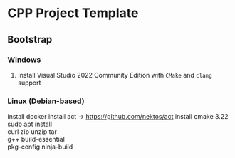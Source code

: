 # CPP Project Template

## Bootstrap

### Windows

1. Install Visual Studio 2022 Community Edition with `CMake` and `clang` support

### Linux (Debian-based)

install docker
install act -> <https://github.com/nektos/act>
install cmake 3.22
sudo apt install \
    curl zip unzip tar \
    g++ build-essential \
    pkg-config ninja-build
